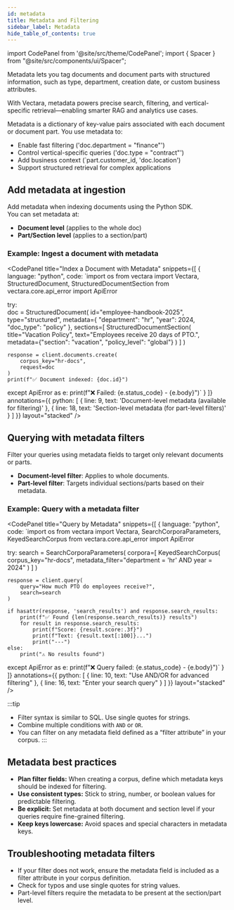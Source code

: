 ```yaml
---
id: metadata
title: Metadata and Filtering
sidebar_label: Metadata
hide_table_of_contents: true
---
```


import CodePanel from '@site/src/theme/CodePanel';
import { Spacer } from "@site/src/components/ui/Spacer";

Metadata lets you tag documents and document parts with structured 
information, such as type, department, creation date, or custom business 
attributes.

With Vectara, metadata powers precise search, filtering, and 
vertical-specific retrieval—enabling smarter RAG and analytics use cases.

Metadata is a dictionary of key-value pairs associated with each document 
or document part. You use metadata to:

- Enable fast filtering ('doc.department = "finance"')
- Control vertical-specific queries ('doc.type = "contract"')
- Add business context (`part.customer_id, 'doc.location')
- Support structured retrieval for complex applications

## Add metadata at ingestion

Add metadata when indexing documents using the Python SDK.  
You can set metadata at:

- **Document level** (applies to the whole doc)
- **Part/Section level** (applies to a section/part)

### Example: Ingest a document with metadata

<CodePanel
  title="Index a Document with Metadata"
  snippets={[
    {
      language: "python",
      code: `import os
from vectara import Vectara, StructuredDocument, StructuredDocumentSection
from vectara.core.api_error import ApiError

try:  
    doc = StructuredDocument(
        id="employee-handbook-2025",
        type="structured",
        metadata={
            "department": "hr",
            "year": 2024,
            "doc_type": "policy"
        },
        sections=[
            StructuredDocumentSection(
                title="Vacation Policy",
                text="Employees receive 20 days of PTO.",
                metadata={"section": "vacation", "policy_level": "global"}
            )
        ]
    )
    
    response = client.documents.create(
        corpus_key="hr-docs",
        request=doc
    )
    print(f"✅ Document indexed: {doc.id}")
    
except ApiError as e:
    print(f"❌ Failed: {e.status_code} - {e.body}")`
    }
  ]}
  annotations={{
    python: [
      { line: 9, text: 'Document-level metadata (available for filtering)' },
      { line: 18, text: 'Section-level metadata (for part-level filters)' }
    ]
  }}
  layout="stacked"
/>


## Querying with metadata filters

Filter your queries using metadata fields to target only relevant documents or 
parts.

- **Document-level filter**: Applies to whole documents.
- **Part-level filter**: Targets individual sections/parts based on their metadata.

### Example: Query with a metadata filter

<CodePanel
  title="Query by Metadata"
  snippets={[
    {
      language: "python",
      code: `import os
from vectara import Vectara, SearchCorporaParameters, KeyedSearchCorpus
from vectara.core.api_error import ApiError

try:
    search = SearchCorporaParameters(
        corpora=[
            KeyedSearchCorpus(
                corpus_key="hr-docs",
                metadata_filter="department = 'hr' AND year = 2024"
            )
        ]
    )
    
    response = client.query(
        query="How much PTO do employees receive?",
        search=search
    )
    
    if hasattr(response, 'search_results') and response.search_results:
        print(f"✅ Found {len(response.search_results)} results")
        for result in response.search_results:
            print(f"Score: {result.score:.3f}")
            print(f"Text: {result.text[:100]}...")
            print("---")
    else:
        print("⚠️ No results found")
        
except ApiError as e:
    print(f"❌ Query failed: {e.status_code} - {e.body}")`
    }
  ]}
  annotations={{
    python: [
      { line: 10, text: "Use AND/OR for advanced filtering" },
      { line: 16, text: "Enter your search query" }
    ]
  }}
  layout="stacked"
/>

:::tip
* Filter syntax is similar to SQL. Use single quotes for strings.  
* Combine multiple conditions with `AND` or `OR`.  
* You can filter on any metadata field defined as a “filter attribute” in your 
  corpus.
:::


## Metadata best practices

- **Plan filter fields:** When creating a corpus, define which metadata 
  keys should be indexed for filtering.
- **Use consistent types:** Stick to string, number, or boolean values 
  for predictable filtering.
- **Be explicit:** Set metadata at both document and section level if your 
  queries require fine-grained filtering.
- **Keep keys lowercase:** Avoid spaces and special characters in metadata 
  keys.

## Troubleshooting metadata filters

- If your filter does not work, ensure the metadata field is included as a 
  filter attribute in your corpus definition.
- Check for typos and use single quotes for string values.
- Part-level filters require the metadata to be present at the section/part 
  level.
